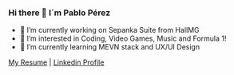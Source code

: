 ### Hi there 👋 I´m Pablo Pérez

- 🔭 I’m currently working on Sepanka Suite from HallMG
- 👀 I’m interested in Coding, Video Games, Music and Formula 1!
- 🌱 I’m currently learning MEVN stack and UX/UI Design

[My Resume](https://prz96.github.io/MyResume) | [Linkedin Profile](https://www.linkedin.com/in/pabloprz/)
